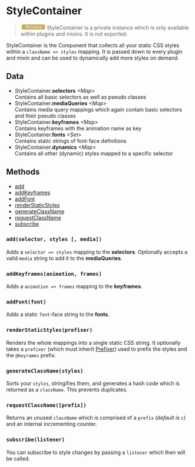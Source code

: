 # StyleContainer
> <img src="../../../../res/private-badge.png" height=15> StyleContainer is a private instance which is only available within plugins and mixins. It is not exported.

StyleContainer is the Component that collects all your static CSS styles within a `className => styles` mapping.
It is passed down to every plugin and mixin and can be used to dynamically add more styles on demand.

## Data
* StyleContainer.**selectors** *&lt;Map>*<br>
Contains all basic selectors as well as pseudo classes
* StyleContainer.**mediaQueries** *&lt;Map>*<br>
Contains media query mappings which again contain basic selectors and their pseudo classes
* StyleContainer.**keyframes** *&lt;Map>*<br>
Contains keyframes with the animation name as key
* StyleContainer.**fonts** *&lt;Set>*<br>
Contains static strings of font-face definitions
* StyleContainer.**dynamics** *&lt;Map>*<br>
Contains all other (dynamic) styles mapped to a specific selector

## Methods
* [add](#addselector-styles--media)
* [addKeyframes](#addkeyframesanimation-frames)
* [addFont](#addfontfont)
* [renderStaticStyles](#renderstaticstylesprefixer)
* [generateClassName](#generateclassnamestyles)
* [requestClassName](#requestclassname--prefix)
* [subscribe](#subscribelistener)

### `add(selector, styles [, media])`
Adds a `selector => styles` mapping to the **selectors**. Optionally accepts a valid `media` string to add it to the **mediaQueries**.
### `addKeyframes(animation, frames)`
Adds a `animation => frames` mapping to the **keyframes**.
### `addFont(font)`
Adds a static `font`-face string to the **fonts**.
### `renderStaticStyles(prefixer)`
Renders the whole mappings into a single static CSS string. It optionally takes a `prefixer` (which must inherit [Prefixer](./Prefixer.md)) used to prefix the styles and the `@keyrames` prefix.
### `generateClassName(styles)`
Sorts your `styles`, stringifies them, and generates a hash code which is returned as a `className`. This prevents duplicates.
### `requestClassName([prefix])`
Returns an unused `className` which is comprised of a `prefix` *(default is `c`)* and an internal incrementing counter.
### `subscribe(listener)`
You can subscribe to style changes by passing a `listener` which then will be called.
